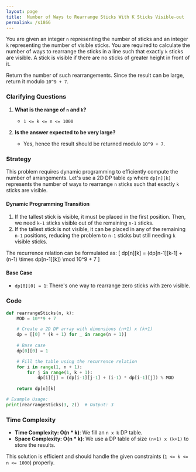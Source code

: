 ```yaml
---
layout: page
title:  Number of Ways to Rearrange Sticks With K Sticks Visible-out
permalink: /s1866
---
```

You are given an integer `n` representing the number of sticks and an integer `k` representing the number of visible sticks. You are required to calculate the number of ways to rearrange the sticks in a line such that exactly `k` sticks are visible. A stick is visible if there are no sticks of greater height in front of it.

Return the number of such rearrangements. Since the result can be large, return it modulo `10^9 + 7`.

### Clarifying Questions
1. **What is the range of `n` and `k`?**
   - `1 <= k <= n <= 1000`
   
2. **Is the answer expected to be very large?**
   - Yes, hence the result should be returned modulo `10^9 + 7`.

### Strategy
This problem requires dynamic programming to efficiently compute the number of arrangements. Let's use a 2D DP table `dp` where `dp[n][k]` represents the number of ways to rearrange `n` sticks such that exactly `k` sticks are visible.

#### Dynamic Programming Transition
1. If the tallest stick is visible, it must be placed in the first position. Then, we need `k-1` sticks visible out of the remaining `n-1` sticks.
2. If the tallest stick is not visible, it can be placed in any of the remaining `n-1` positions, reducing the problem to `n-1` sticks but still needing `k` visible sticks.

The recurrence relation can be formulated as:
\[ dp[n][k] = (dp[n-1][k-1] + (n-1) \times dp[n-1][k]) \mod 10^9 + 7 \]

#### Base Case
- `dp[0][0] = 1`: There's one way to rearrange zero sticks with zero visible.

### Code

```python
def rearrangeSticks(n, k):
    MOD = 10**9 + 7

    # Create a 2D DP array with dimensions (n+1) x (k+1)
    dp = [[0] * (k + 1) for _ in range(n + 1)]
    
    # Base case
    dp[0][0] = 1

    # Fill the table using the recurrence relation
    for i in range(1, n + 1):
        for j in range(1, k + 1):
            dp[i][j] = (dp[i-1][j-1] + (i-1) * dp[i-1][j]) % MOD
    
    return dp[n][k]

# Example Usage:
print(rearrangeSticks(3, 2))  # Output: 3
```

### Time Complexity
- **Time Complexity: O(n * k)**: We fill an `n x k` DP table.
- **Space Complexity: O(n * k)**: We use a DP table of size `(n+1) x (k+1)` to store the results.

This solution is efficient and should handle the given constraints (`1 <= k <= n <= 1000`) properly.